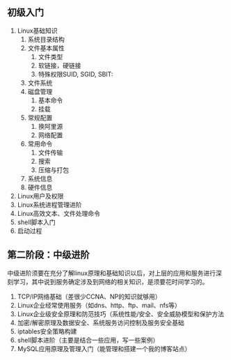 ## 初级入门

1. Linux基础知识
   1. 系统目录结构
   2. 文件基本属性
      1. 文件类型
      2. 软链接，硬链接
      3. 特殊权限SUID, SGID, SBIT:
   3. 文件系统
   4. 磁盘管理
      1. 基本命令
      2. 挂载
   5. 常规配置
      1. 换阿里源
      2. 网络配置
   6. 常用命令
      1. 文件传输
      2. 搜索
      3. 压缩与打包
   7. 系统信息
   8. 硬件信息
2. Linux用户及权限
3. Linux系统进程管理进阶
4. Linux高效文本、文件处理命令
5. shell脚本入门
6. 启动过程

## 第二阶段：中级进阶

中级进阶须要在充分了解linux原理和基础知识以后，对上层的应用和服务进行深刻学习，其中说到服务确定涉及到网络的相关知识，是须要花时间学习的。

1. TCP/IP网络基础（差很少CCNA、NP的知识就够用）
2. Linux企业经常使用服务（如dns、http、ftp、mail、nfs等）
3. Linux企业级安全原理和防范技巧（系统性能/安全、安全威胁模型和保护方法
4. 加密/解密原理及数据安全、系统服务访问控制及服务安全基础
5. iptables安全策略构建
6. shell脚本进阶（主要是结合一些应用，写一些案例）
7. MySQL应用原理及管理入门（能管理和搭建一个我的博客站点）

